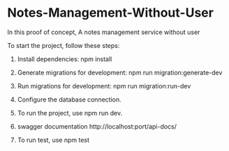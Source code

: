 # Notes-Management-Without-User

In this proof of concept, A notes management service without user

To start the project, follow these steps:

1. Install dependencies:
   npm install

2. Generate migrations for development:
   npm run migration:generate-dev

3. Run migrations for development:
   npm run migration:run-dev

4. Configure the database connection.

5. To run the project, use npm run dev.

6. swagger documentation
   http://localhost:port/api-docs/

7. To run test, use npm test
